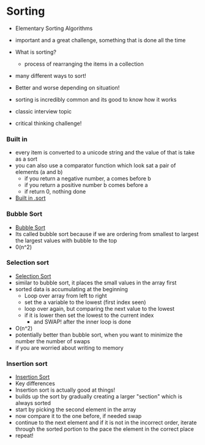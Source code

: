 # Sorting

- Elementary Sorting Algorithms
- important and a great challenge, something that is done all the time
- What is sorting?

  - process of rearranging the items in a collection

- many different ways to sort!
- Better and worse depending on situation!
- sorting is incredibly common and its good to know how it works
- classic interview topic
- critical thinking challenge!

### Built in

- every item is converted to a unicode string and the value of that is take as a sort
- you can also use a comparator function which look sat a pair of elements (a and b)
  - if you return a negative number, a comes before b
  - if you return a positive number b comes before a
  - if return 0, nothing done
- [Built in .sort](../algs/JsAlgs%26DSClass/Sorting/builtIn.ts)

### Bubble Sort

- [Bubble Sort](../algs/JsAlgs%26DSClass/Sorting/bubble.ts)
- Its called bubble sort because if we are ordering from smallest to largest the largest values with bubble to the top
- 0(n^2)

### Selection sort

- [Selection Sort](../algs/JsAlgs%26DSClass/Sorting/selection.ts)
- similar to bubble sort, it places the small values in the array first
- sorted data is accumulating at the beginning
  - Loop over array from left to right
  - set the a variable to the lowest (first index seen)
  - loop over again, but comparing the next value to the lowest
  - if it is lower then set the lowest to the current index
    - and SWAP! after the inner loop is done
- O(n^2)
- potentially better than bubble sort, when you want to minimize the number the number of swaps
- if you are worried about writing to memory

### Insertion sort

- [Insertion Sort](../algs/JsAlgs%26DSClass/Sorting/insertion.ts)
- Key differences
- Insertion sort is actually good at things!
- builds up the sort by gradually creating a larger "section" which is always sorted
- start by picking the second element in the array
- now compare it to the one before, if needed swap
- continue to the next element and if it is not in the incorrect order, iterate through the sorted portion to the pace the element in the correct place
- repeat!
